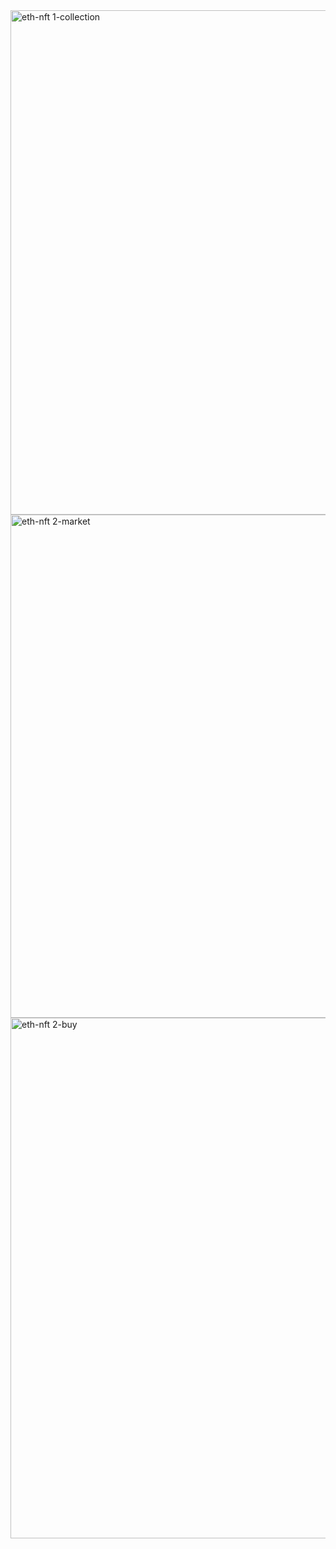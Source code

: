 <img width="807" alt="eth-nft 1-collection" src="https://user-images.githubusercontent.com/89600540/131046338-a05a6883-a3a5-4f81-8e33-ad06cd767028.PNG">
<img width="805" alt="eth-nft 2-market" src="https://user-images.githubusercontent.com/89600540/131046350-7e088b91-4b56-4321-a80a-b565f3e939b6.PNG">
<img width="833" alt="eth-nft 2-buy" src="https://user-images.githubusercontent.com/89600540/131046359-4236df91-6ef6-4ac2-bc5d-69fc8682a714.PNG">
